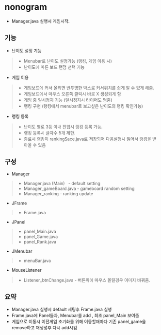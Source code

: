 # nonogram
 + Manager.java 실행시 게임시작.
 
## 기능
* 난이도 설정 기능
 > * Menubar로 난이도 설정가능 (랭킹, 게임 이용 시)
 > * 난이도에 따른 보드 랜덤 선택 기능
* 게임 이용
 > * 게임보드에 커서 올리면 반투명한 박스로 커서위치를 쉽게 알 수 있게 해줌.
 > * 게임보드에서 마우스 오른쪽 클릭시 바로 X 생성되게 함
 > * 게임 중 일시정지 기능 (일시정지시 타이머도 멈춤)
 > * 랭킹 구현 (랭킹에서 menubar로 보고싶은 난이도의 랭킹 확인가능)
* 랭킹 등록
 > * 난이도 별로 3등 이내 진입시 랭킹 등록 가능.
 > * 랭킹 등록시 글자수 5개 제한.
 > * 종료시 랭킹이 rankingSace.java로 저장되어 다음실행시 읽어서 랭킹을 받아올 수 있음
## 구성
* Manager
 > * Manager.java  (Main)    - default setting
 > * Manager_gameBoard.java  - gameboard random setting
 > * Manager_ranking         - ranking update
* JFrame 
 > * Frame.java
* JPanel  
 > * panel_Main.java
 > * panel_Game.java
 > * panel_Rank.java
* JMenubar 
 > * menuBar.java
* MouseListener
 > * Listener_btnChange.java  - 버튼위에 마우스 올릴경우 이미지 바꿔줌.
## 요약   
* Manager.java 실행시 default 세팅후 Frame.java 실행
* Frame.java에 Panel들과, Menubar를 add , 최초 panel_Main 보여줌
* 게임으로 이동시 이전게임 초기화를 위해 이동할때마다 기존 panel_game을 remove하고 재생성후 다시 add시킴
